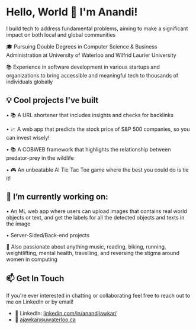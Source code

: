 # Hello, World 👋 I'm Anandi!
I build tech to address fundamental problems, aiming to make a significant impact on both local and global communities

🎓 Pursuing Double Degrees in Computer Science & Business Administration at University of Waterloo and Wilfrid Laurier University 

📚 Experience in software development in various startups and organizations to bring accessible and meaningful tech to thousands of individuals globally

## 💡 Cool projects I've built

• 📚 A URL shortener that includes insights and checks for backlinks

• 📈 A web app that predicts the stock price of S&P 500 companies, so you can invest wisely!

• 📚 A COBWEB framework that highlights the relationship between predator-prey in the wildlife   

• 🎮 An unbeatable AI Tic Tac Toe game where the best you could do is tie it!

## 🔭 I’m currently working on:

• An ML web app where users can upload images that contains real world objects or text, and get the labels for all the detected objects and texts in the image

• Server-Sided/Back-end projects

🎨 Also passionate about anything music, reading, biking, running, weightlifting, mental health, travelling, and reversing the stigma around women in computing

## 📫 Get In Touch

If you're ever interested in chatting or collaborating feel free to reach out to me on LinkedIn or by email!

- 🔗 LinkedIn: [linkedin.com/in/anandijawkar/](https://www.linkedin.com/in/anandijawkar/)
- 📲 ajawkar@uwaterloo.ca



